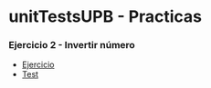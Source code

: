 # unitTestsUPB - Practicas

### Ejercicio 2 - Invertir número

- [Ejercicio](https://github.com/Amy312/unitTestsUPB/tree/master/src/main/java/ejercicios/ejercicio2)
- [Test](https://github.com/Amy312/unitTestsUPB/tree/master/src/test/java/testNumber)
